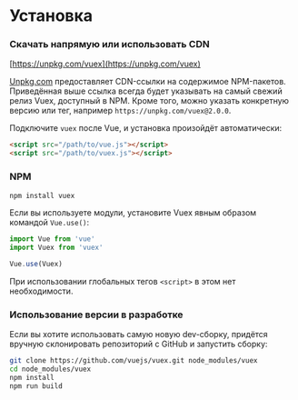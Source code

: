 # Установка

### Скачать напрямую или использовать CDN

[https://unpkg.com/vuex](https://unpkg.com/vuex)

[Unpkg.com](https://unpkg.com) предоставляет CDN-ссылки на содержимое NPM-пакетов. Приведённая выше ссылка всегда будет указывать на самый свежий релиз Vuex, доступный в NPM. Кроме того, можно указать конкретную версию или тег, например `https://unpkg.com/vuex@2.0.0`.

Подключите `vuex` после Vue, и установка произойдёт автоматически:

``` html
<script src="/path/to/vue.js"></script>
<script src="/path/to/vuex.js"></script>
```

### NPM

``` bash
npm install vuex
```

Если вы используете модули, установите Vuex явным образом командой `Vue.use()`:

``` js
import Vue from 'vue'
import Vuex from 'vuex'

Vue.use(Vuex)
```

При использовании глобальных тегов `<script>` в этом нет необходимости.

### Использование версии в разработке

Если вы хотите использовать самую новую dev-сборку, придётся вручную склонировать репозиторий с GitHub и запустить сборку:

``` bash
git clone https://github.com/vuejs/vuex.git node_modules/vuex
cd node_modules/vuex
npm install
npm run build
```
